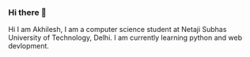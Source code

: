 ### Hi there 👋

Hi I am Akhilesh, I am a computer science student at Netaji Subhas University of Technology, Delhi. I am currently learning python and web devlopment.
